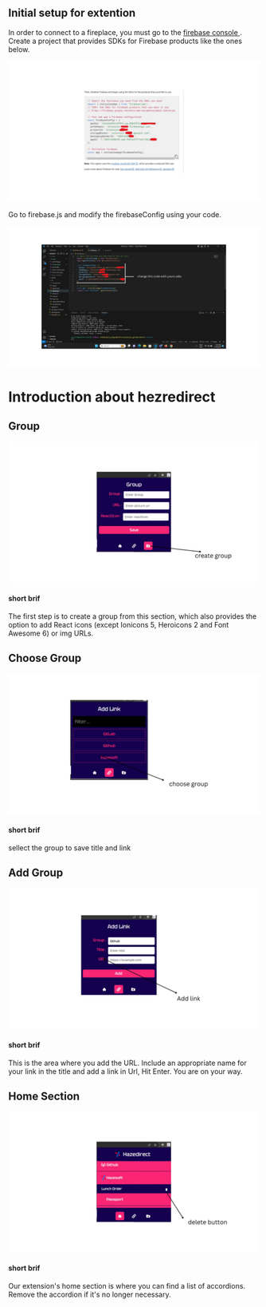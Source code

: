 <h2>Initial setup for extention</h2>

<div>
    <p>In order to connect to a fireplace, you must go to the <a href="https://firebase.google.com/?gad=1&gclid=CjwKCAjwt52mBhB5EiwA05YKo5dG9nEYuA5mDJ7cz0-Ly4zFBNPIEjlju59KRxIkwUGQAtKJDcwp4xoC8pEQAvD_BwE&gclsrc=aw.ds" target="_blank"> firebase console </a>. Create a project that provides SDKs for Firebase products like the ones below.</p>
</div>
    <img src="./image/firebase.jpg"/>
<div>
    <p>Go to firebase.js and modify the firebaseConfig using your code.</p>
</div>
    <img src="./image/Add skd.jpg" />

<h1>Introduction about hezredirect</h1>

<h2>Group</h2>
<img src="./image/group.jpg"/>

<div>
    <h4>short brif</h4>
    <p>The first step is to create a group from this section, which also provides the option to add React icons (except Ionicons 5, Heroicons 2 and Font Awesome 6) or img URLs. </p>
</div>

<h2>Choose Group</h2>
<img src="./image/link section.jpg" />

<div>
    <h4>short brif</h4>
    <p>sellect the group to save title and link</p>
</div>

<h2>Add Group</h2>
<img src="./image/add link.jpg" />

<div>
    <h4>short brif</h4>
    <p>This is the area where you add the URL. Include an appropriate name for your link in the title and add a link in Url, Hit Enter. You are on your way.</p>
</div>

<h2>Home Section</h2>
<img src="./image/home section.jpg" />

<div>
    <h4>short brif</h4>
    <p>Our extension's home section is where you can find a list of accordions. Remove the accordion if it's no longer necessary.</p>
</div>
